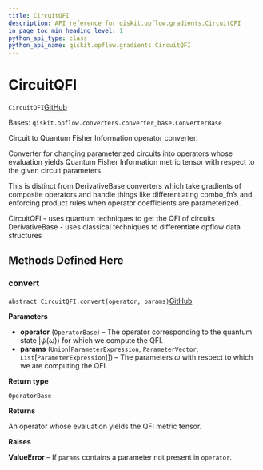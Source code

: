 ```yaml
---
title: CircuitQFI
description: API reference for qiskit.opflow.gradients.CircuitQFI
in_page_toc_min_heading_level: 1
python_api_type: class
python_api_name: qiskit.opflow.gradients.CircuitQFI
---
```


# CircuitQFI

<span id="qiskit.opflow.gradients.CircuitQFI" />

`CircuitQFI`[GitHub](https://github.com/qiskit/qiskit/tree/stable/0.20/qiskit/opflow/gradients/circuit_qfis/circuit_qfi.py "view source code")

Bases: `qiskit.opflow.converters.converter_base.ConverterBase`

Circuit to Quantum Fisher Information operator converter.

Converter for changing parameterized circuits into operators whose evaluation yields Quantum Fisher Information metric tensor with respect to the given circuit parameters

This is distinct from DerivativeBase converters which take gradients of composite operators and handle things like differentiating combo\_fn’s and enforcing product rules when operator coefficients are parameterized.

CircuitQFI - uses quantum techniques to get the QFI of circuits DerivativeBase - uses classical techniques to differentiate opflow data structures

## Methods Defined Here

### convert

<span id="qiskit.opflow.gradients.CircuitQFI.convert" />

`abstract CircuitQFI.convert(operator, params)`[GitHub](https://github.com/qiskit/qiskit/tree/stable/0.20/qiskit/opflow/gradients/circuit_qfis/circuit_qfi.py "view source code")

**Parameters**

*   **operator** (`OperatorBase`) – The operator corresponding to the quantum state $|\psi(\omega)\rangle$ for which we compute the QFI.
*   **params** (`Union`\[`ParameterExpression`, `ParameterVector`, `List`\[`ParameterExpression`]]) – The parameters $\omega$ with respect to which we are computing the QFI.

**Return type**

`OperatorBase`

**Returns**

An operator whose evaluation yields the QFI metric tensor.

**Raises**

**ValueError** – If `params` contains a parameter not present in `operator`.

